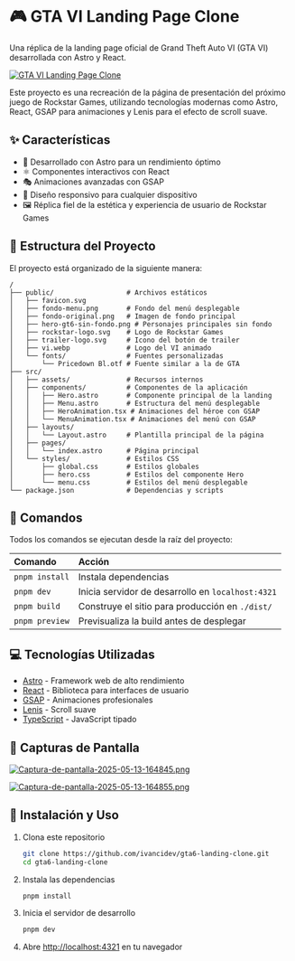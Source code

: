 # 🎮 GTA VI Landing Page Clone

Una réplica de la landing page oficial de Grand Theft Auto VI (GTA VI) desarrollada con Astro y React.

[![GTA VI Landing Page Clone](https://i.postimg.cc/XNK32rgs/Captura-de-pantalla-2025-05-13-164819.png)](https://postimg.cc/CdKW5LX8)

Este proyecto es una recreación de la página de presentación del próximo juego de Rockstar Games, utilizando tecnologías modernas como Astro, React, GSAP para animaciones y Lenis para el efecto de scroll suave.

## ✨ Características

- 🚀 Desarrollado con Astro para un rendimiento óptimo
- ⚛️ Componentes interactivos con React
- 🎭 Animaciones avanzadas con GSAP
- 📱 Diseño responsivo para cualquier dispositivo
- 🖼️ Réplica fiel de la estética y experiencia de usuario de Rockstar Games

## 🚀 Estructura del Proyecto

El proyecto está organizado de la siguiente manera:

```text
/
├── public/                  # Archivos estáticos
│   ├── favicon.svg
│   ├── fondo-menu.png       # Fondo del menú desplegable
│   ├── fondo-original.png   # Imagen de fondo principal
│   ├── hero-gt6-sin-fondo.png # Personajes principales sin fondo
│   ├── rockstar-logo.svg    # Logo de Rockstar Games
│   ├── trailer-logo.svg     # Icono del botón de trailer
│   ├── vi.webp              # Logo del VI animado
│   └── fonts/               # Fuentes personalizadas
│       └── Pricedown Bl.otf # Fuente similar a la de GTA
├── src/
│   ├── assets/              # Recursos internos
│   ├── components/          # Componentes de la aplicación
│   │   ├── Hero.astro       # Componente principal de la landing
│   │   ├── Menu.astro       # Estructura del menú desplegable
│   │   ├── HeroAnimation.tsx # Animaciones del héroe con GSAP
│   │   └── MenuAnimation.tsx # Animaciones del menú con GSAP
│   ├── layouts/
│   │   └── Layout.astro     # Plantilla principal de la página
│   ├── pages/
│   │   └── index.astro      # Página principal
│   └── styles/              # Estilos CSS
│       ├── global.css       # Estilos globales
│       ├── hero.css         # Estilos del componente Hero
│       └── menu.css         # Estilos del menú desplegable
└── package.json             # Dependencias y scripts
```

## 🧞 Comandos

Todos los comandos se ejecutan desde la raíz del proyecto:

| Comando        | Acción                                            |
| :------------- | :------------------------------------------------ |
| `pnpm install` | Instala dependencias                              |
| `pnpm dev`     | Inicia servidor de desarrollo en `localhost:4321` |
| `pnpm build`   | Construye el sitio para producción en `./dist/`   |
| `pnpm preview` | Previsualiza la build antes de desplegar          |

## 💻 Tecnologías Utilizadas

- [Astro](https://astro.build/) - Framework web de alto rendimiento
- [React](https://reactjs.org/) - Biblioteca para interfaces de usuario
- [GSAP](https://greensock.com/gsap/) - Animaciones profesionales
- [Lenis](https://github.com/studio-freight/lenis) - Scroll suave
- [TypeScript](https://www.typescriptlang.org/) - JavaScript tipado

## 📱 Capturas de Pantalla


[![Captura-de-pantalla-2025-05-13-164845.png](https://i.postimg.cc/PJSRgnJ5/Captura-de-pantalla-2025-05-13-164845.png)](https://postimg.cc/p5nCj7Kw)

[![Captura-de-pantalla-2025-05-13-164855.png](https://i.postimg.cc/CM7XBk7p/Captura-de-pantalla-2025-05-13-164855.png)](https://postimg.cc/c6KXPKPF)

## 🚀 Instalación y Uso

1. Clona este repositorio

   ```sh
   git clone https://github.com/ivancidev/gta6-landing-clone.git
   cd gta6-landing-clone
   ```

2. Instala las dependencias

   ```sh
   pnpm install
   ```

3. Inicia el servidor de desarrollo

   ```sh
   pnpm dev
   ```

4. Abre [http://localhost:4321](http://localhost:4321) en tu navegador


